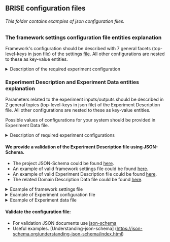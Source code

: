 ## BRISE configuration files
###### This folder contains examples of *json* configuration files.

### The framework settings configuration file entities explanation
Framework's configuration should be described with 7 general facets (top-level-keys in json file) of the settings [file](./SettingsBRISE.json).
All other configurations are nested to these as key-value entities.
<details>
<summary> Description of the required experiment configuration </summary>

- `General` - a system-related configuration. Value - `dictionary` with following key-value pairs.
    - `EventService` - describes RabbitMQ settings.
        - `Address` - `string`. Address of RabbitMQ service.
        - `Port` - `int`. Port of RabbitMQ service for AMQP connection.

- `SelectionAlgorithm` - model-independent sampling strategy. Variants: `SobolSequence`, `MersenneTwister`.

- `OutliersDetection` - the results of each Configuration run (Tasks) could differ significantly 
from other observations (Tasks) and those bias Configuration measurement results.
    This module could find these Tasks and exclude them from the Configuration results.
    *Note, that the evaluation of subsequent Configurations could change the decision made before.*

    Parameters for OutliersDetection module are described by 2 main keys: `bool` variable `isEnabled` (if `true` - OutlierDetection is switched on; if `false` - switched off ) and `Detectors` - a list of dictionaries, each of which contains two required key-value pairs:
    - `Type` - `string` - the name of Outlier Detection criterion (a.k.a. test or detector). Variants: `Dixon`, `Chauvenet`, `MAD`, `Grubbs`, `Quartiles`.
    - `Parameters` - `dictionary` - a set of key-value parameters used by specified in `Type` criterion.

    Current implementation of OutlierDetection module supports 5 detectors to distinguish whether the Task is an outlier or not.
    - `Dixon` - Dixon test calculates the distance between a suspicious value and the closest one to it, then the
     received value is divided by a distance between min and max value in the sample and is checked in coefficient table.
    - `Chauvenet` - The idea behind Chauvenet's criterion is to find a probability band, centered on the mean of a 
    normal distribution, that should reasonably contain all n samples of a data set.
    - `MAD` - It is the median of the set comprising the absolute values of the differences between the median and each data point.
    - `Grubbs` - The test finds if a minimum value or a maximum value is an outlier.
    - `Quartiles` - This test splits data into quartiles, then finds interquartile distance. All values, that goes beyond (Q1-3*IQR : Q3+3*IQR) are outliers.

    Each of the aforementioned criteria could be enabled by including it into the Experiment Description with two required parameters:
    - `MinActiveNumberOfTasks` - `int` - a minimum number of Tasks in Configuration to enable criterion.
    - `MaxActiveNumberOfTasks` - `int` - a maximum number of Tasks in Configuration while the criterion still works. 
    In case of exceeding this boundary, the criterion will be disabled. The string value `"Inf"` is supported.
    
    The reason for specifying the boundaries is in a suitability of each test for different amount and structure of data.
    In case of enabling several criteria, the Task will be marked as *Outlier* if at least a half of tests mark the Task as an *Outlier*.

- `Repeater` (Repetition Manager) - Results of each Configuration evaluation could not be precise/deterministic. 
The intent of the Repetition Manager is to ensure statistical significance of each Configuration evaluation by running it several times (Tasks).
    - `Type` - `string` - a type of a Repetition Manager represents a strategy to check the accuracy of the 
    Configuration measurement. Variants: `QuantityBased`, `AcceptableErrorBased`
        - `QuantityBased` - evaluates Configuration *MaxTasksPerConfiguration* times. Required parameters:
            - `MaxTasksPerConfiguration` - a maximum number of times to evaluate (run) each Configuration.
        - `AcceptableErrorBased` - checks the overall absolute deviation between Tasks and takes into account
         the Configuration quality (how close it is to the currently best Configuration found). Required parameters:
            - `MinTasksPerConfiguration` - `int` - a minimum number of repetitions to evaluate (run) each Configuration.
            - `MaxTasksPerConfiguration` - `int` - a maximum number of repetitions to evaluate (run) each Configuration.
             After reaching this amount new Tasks will not be added to the Configuration.
            - `BaseAcceptableErrors` - `array of floating point numbers` - A starting value for an acceptable Relative Error 
            for each dimension in result.
            - `ConfidenceLevels` - `array of floating point numbers 0..1` - Probabilities, that Configuration results 
            (each dimension) will appear in a boundary of an Acceptable Relative error.
            - `DevicesScaleAccuracies` - `array of floating point numbers` - A minimal value on a device scale, 
            that is possible to distinguish for each dimension in results.
            - `DevicesAccuracyClasses` - `array of integers` - Accuracy classes of devices that is used to 
            estimate each dimension of the result.
            - `ExperimentAwareness` - `boolean` - Is Repeater is in experiment-aware mode? If yes (`true`), 
            the following parameters are obligatory:
                - `MaxAcceptableErrors` - `array of floating point numbers` - A maximal value for the Acceptable Relative 
                errors, used if the Repeater is experiment-aware.
                - `RatiosMax` - `array of floating point numbers` - A relation between current solution Configuration 
                and current Configuration, when Relative error threshold will reach MaxAcceptableErrors value. 
                Specified separately for each dimension in a results.
            
    - *To disable the repetition management* (if the target algorithm is deterministic or 
    Configuration evaluation is considered precise) set `MaxTasksPerConfiguration` equal to `1` and `Type` to `QuantityBased`.
    - To get more information on Repetition Manager, please consult with a corresponding [README](./../repeater/README.md)  
 
     
- `Predictor` - surrogate model creation process.
    - `window size` - `float` or `int`. A number of already evaluated configurations that should be used to create the surrogate model: 
    `float` to specify the window size as a percentage from configurations or integer to specify an exact value. 
    - `models` - `array of objects`. Array of models, which will be used at each level of the search space.
    Each model configuration requires two fields, `Type` and `Parameters`:
        - `Type` - `string`. A name of the model to use on this level. Based on the name, BRISE will import required model. 
        The name is structured from two parts, separated by `.`, for instance: `brise.TreeParzenEstimator`. 
        The first part (e.g., *brise*, *sklearn*) specifies where to import model from. 
        Allowed values are: 
            - `brise` - model will be imported from [model](./../model) folder.
            - `sklearn` - will be imported one of [Scikit-learn](https://scikit-learn.org/) linear models.
        The second part is the name of the model. Allowed values depends on the source of the model:
                - for `brise` the allowed values are: `TreeParzenEstimator`, `MultiArmedBandit` and `ModelMock` (randomly samples parameters).
                - for `sklearn` see the list of models [here](https://scikit-learn.org/stable/modules/classes.html#module-sklearn.linear_model).
        - `Parameters` - `object`. Specifies parameter values for each model, depending on the model type.
        Shared parameters:
            - `SamplingSize` - `int`, defines the number of random configurations sampled to optimize the surrogate model.
            - `DataPreprocessing` - `object`, defines which preprocessing methods to use for specific data type.

            For brise-provided models please see corresponding constructor.
            For Scikit-learn models parameters follow predefined structure and require following values:
            - `CrossValidationSplits` - `int`, defines the number of re-shuffling and splitting iterations for cross-validation.
            - `TestSize`- `float or int`,  if `float`, should be between 0.0 and 1.0 and represent the proportion 
            of the dataset to include in the test split. If `int`, represents the absolute number of test samples.
            - `MinimalScore` - `float` between 0.0 and 1.0 is the accuracy threshold of created model.
            If the accuracy is below the threshold, model is not created.
            - The parameters for underlying linear scikit-learn model is passed as key-value pairs into nested `UnderlyingModelParameters` object.
       
<details>
<summary> Examples of predictor configurations. </summary>

Using BRISE FRAMAB on 1st level and TPE on second:
```json
{
"Predictor": {
  "window size": 0.8,
  "models": [
    {
      "Type": "brise.MultiArmedBandit",
      "Parameters": { "c": "std" }
    },
    {
      "Type": "brise.TreeParzenEstimator",
      "Parameters": {
        "top_n_percent": 30,
        "random_fraction": 0,
        "bandwidth_factor": 3,
        "min_bandwidth": 0.001,
        "SamplingSize": 96
      }
     }
  ]
}}
```

Using Scikit-learn Bayesian Ridge regression model:
```json
{
  "Predictor": {
    "window size": 0.8,
    "models": [
      {
        "Type": "sklearn.BayesianRidge",
        "Parameters": {
          "SamplingSize": 96,
          "MinimalScore": 0.5,
          "CrossValidationSplits": 5,
          "TestSize": 0.30,
          "DataPreprocessing": {
            "OrdinalHyperparameter": "sklearn.OrdinalEncoder",
            "NominalHyperparameter": "brise.BinaryEncoder",
            "IntegerHyperparameter": "sklearn.MinMaxScaler",
            "FloatHyperparameter": "sklearn.MinMaxScaler"
          },
          "UnderlyingModelParameters": {
            "n_iter": 200,
            "tol": 1e-2,
            "normalize": true
          }
        }
      }
   ]
 }
}
```
</details>
        
- `StopConditionTriggerLogic` - The user could specify any logic of BRISE Experiment termination by composing the operands 
`and`, `or`, brackets `(` `)` and names of Stop Conditions into a single expression.
- `StopCondition` - termination criteria of BRISE Experiment.
    - `Stop Condition Name` - `String` Name of the Stop Condition which plays roll of an ID. Should be unique.  
    - `Stop Condition Type` - `String` Strategy used for BRISE Experiment termination. *Variants (with parameters)*
        - `QuantityBased` - `String` Stop when the specified number of configuration was measured.
            `MaxConfigs` - `Int` Maximum number of measured configurations. 
        - `ValidationBased` - `String` Stop if the valid model was built.
        - `ImprovementBased` - `String` - Stop in case of a newly evaluated Configuration is better, than the Default configuration.
            `MaxConfigsWithoutImprovement` - `Int` - Terminate after this number of Configurations were evaluated 
            and no better was found.
        - `Adaptive` - `String`- Stop if no improvement got for the current solution after a specified percentage of 
        the search space evaluated.
            - `SearchSpacePercentage` - `Int` - % of the Configuration search space evaluated.
        - `Guaranteed` - `String` - The BRISE Experiment is stopped if such configuration is found, that is better than the Default configuration.
        - `TimeBased` - `String` - Launches a user-defined timer. The BRISE Experiment will stop when time is over.
        Required parameters:
            - `MaxRunTime` - `Int` - Time value for the timer.
            - `TimeUnit` - `String` - Time unit for the timer (seconds, minutes etc).
        - `BadConfigurationBased` - `String` - The BRISE Experiment will stop in case of reaching a threshold of failed Configurations number.
        Required parameters:
            - `MaxBadConfigurations` - `Int` - Threshold of failed Configurations. Failed configuration should not contain any correct Tasks.
###### Note: Stop Conditions, that are defined in `StopCondition` block, but not used in `StopConditionTriggerLogic` block will be ignored.
</details>

### Experiment Description and Experiment Data entities explanation
Parameters related to the experiment inputs/outputs should be described in 2 general topics (top-level-keys in json file) of the Experiment Description file.
All other configurations are nested to these as key-value entities.

Possible values of configurations for your system should be provided in Experiment Data file.
<details>
<summary> Description of required experiment configurations </summary>

- `DomainDescription` - describes what configurations the target system uses. 
Value - `dictionary` with following key-value pairs.
    - `DataFile` - `string`. Path to json file with all possible values of all configurations.
    - `DefaultConfigurationHandler`. Optional parameter. If a default configuration is not specified or specified 
    incorrectly, random configuration is picked instead. This module can be extended to provide a specific logic.

- `TaskConfiguration` - describes experiment- and target-system-specific parameters.
    - `TaskName` - `string`. Name of the target system to be identified by the Worker nodes.
    - `Scenario` - `dict`. Specific problem instance which is to solved by the target system.
        - The following fields should be specified for Hyper-heuristic mode (TaskName = `tsp_hh_flat`):
            - `Problem` - `string`. Name of optimization problem type. Supported `TSP`.
            - `problem_initialization_parameters` - `Mapping`. Parametrizes the optimization problem:
                - `instance` - `string`. Path to the problem description file in worker node. For instance `scenarios/tsp/kroA100.tsp`.
            - `Budget` - `Mapping`. Describes, when to terminate one task execution.
                - `Type` - `string`. Type of termination criteria. Supported: `StoppingByTime`.
                - `Amount` - `number`. Amount of budget, given for optimization. If Time-based budget is used, amount is specified in seconds.
            - `Hyperparameters` - `string`. Specifies, which parameters of meta-heuristics to use. 
            Available choices: `default` and `tuned` forces each run to use static meta-heuristic parameters, default and tuned in offline respectively.
            Any other value of `Hyperparameters` implies the use of provided by `main-node` meta-heuristic parameters.  
    - `Objectives` - `List of strings`. A list of metrics that the target system reports back.
    - `ObjectivesDataTypes` - `List of strings`. Python data types of the target system output metrics.
    - `ObjectivesMinimization` - `List of booleans`. Which reported metrics are minimized.
    - `ObjectivesPriorities` - `List of integers`. Which reported metrics to use for controlling the optimization process (compare configurations).
    - `ObjectivesPrioritiesModels` - `List of integers`. Priorities for the reported metrics to be used for surrogate model creation and optimization.
    - `ExpectedValuesRange` - `List`. A list of ranges containing the expected/meaningful results for each metric the target system returns.
    - `MaxTimeToRunTask` - `float`. Maximum time to run each task in seconds. In case of exceeding this threshold the task will be terminated.
</details>

#### We provide a validation of the Experiment Description file using JSON-Schema.
* The project JSON-Schema could be found [here](./schema/experiment.schema.json).
* An example of valid framework settings file could be found [here](./SettingsBRISE.json).
* An example of valid Experiment Description file could be found [here](./EnergyExperiment.json).
* The related Domain Description Data file could be found [here](./EnergyExperimentData.json).

<details>
<summary> Example of framework settings file </summary>

```json
{
  "General":{
    "NumberOfWorkers": 3,
    "EventService": {
      "Address": "localhost",
      "AMQTPort": 49153,
      "GUIPort": 49154
    },
    "Database": {
      "Address": "172.22.1.167",
      "Port": 27017,
      "DatabaseName": "BRISE_db",
      "DatabaseUser": "BRISEdbuser",
      "DatabasePass": "5V5Scp1E2"
    },
    "COMMENT": "These configurations should also be moved to \"Main node\".",
    "results_storage": "./Results/"
  },
  "SelectionAlgorithm": "MersenneTwister",
  "OutliersDetection":{
    "isEnabled": true,
    "Detectors": [
      {
        "Type": "Dixon",
        "Parameters": {
          "MinActiveNumberOfTasks": 3,
          "MaxActiveNumberOfTasks": 30
        }
      },
      {
        "Type": "Chauvenet",
        "Parameters": {
          "MinActiveNumberOfTasks": 3,
          "MaxActiveNumberOfTasks": 10000
        }
      },
      {
        "Type": "Mad",
        "Parameters": {
          "MinActiveNumberOfTasks": 3,
          "MaxActiveNumberOfTasks": 10000
        }
      },
      {
        "Type": "Grubbs",
        "Parameters": {
          "MinActiveNumberOfTasks": 3,
          "MaxActiveNumberOfTasks": 10000
        }
      },
      {
        "Type": "Quartiles",
        "Parameters": {
          "MinActiveNumberOfTasks": 3,
          "MaxActiveNumberOfTasks": 10000
        }
      }
    ]
  },
  "Repeater":{
    "Type": "AcceptableErrorBased",
    "Parameters": {
      "MaxFailedTasksPerConfiguration": 5,
      "MaxTasksPerConfiguration": 10,
      "MinTasksPerConfiguration": 2,
      "BaseAcceptableErrors": [5],
      "ConfidenceLevels": [0.95],
      "DevicesScaleAccuracies": [0],
      "DevicesAccuracyClasses": [0],
      "ExperimentAwareness": {
        "isEnabled": true,
        "MaxAcceptableErrors": [50],
        "RatiosMax": [10]
      }
    }
  },
  "Predictor":{
    "window size": 1.0,
    "models": [
      {
        "Type": "brise.TreeParzenEstimator",
        "Parameters": {
          "top_n_percent": 30,
          "random_fraction": 0,
          "bandwidth_factor": 3,
          "min_bandwidth": 0.001,
          "SamplingSize": 96
        }
      }
    ]
  },
  "StopConditionTriggerLogic":{
    "Expression": "(QuantityBased and Guaranteed and ImprovementBased) or BadConfigurationBased or TimeBased",
    "InspectionParameters":{
      "RepetitionPeriod": 1,
      "TimeUnit": "seconds"
    }
  },
  "StopCondition":[
    {
      "Name": "QuantityBased",
      "Type": "QuantityBased",
      "Parameters": {
        "MaxConfigs": 15
      }
    },
    {
      "Name": "ImprovementBased",
      "Type": "ImprovementBased",
      "Parameters": {
        "MaxConfigsWithoutImprovement": 5
      }
    },
    {
      "Name": "Guaranteed",
      "Type": "Guaranteed",
      "Parameters": {      }
    },
    {
      "Name": "BadConfigurationBased",
      "Type": "BadConfigurationBased",
      "Parameters": {
        "MaxBadConfigurations": 10
      }
    },
    {
      "Name": "TimeBased",
      "Type": "TimeBased",
      "Parameters": {
        "MaxRunTime": 10,
        "TimeUnit": "minutes"
      }
    }
  ]
}


```
</details>

<details>
<summary> Example of Experiment configuration file </summary>

```json
{
  "DomainDescription":{
    "DataFile"          : "./Resources/EnergyExperimentData.json"
  },
  "TaskConfiguration":{
    "TaskName"          : "energy_consumption",
    "Scenario":{
      "ws_file": "Radix-500mio.csv"
    },
    "Objectives"   : ["energy"],
    "ObjectivesDataTypes"  : ["float"],
    "ObjectivesMinimization": [true],
    "ObjectivesPriorities": [1],
    "ObjectivesPrioritiesModels": [1],
    "ExpectedValuesRange": [[0, 150000]],
    "MaxTimeToRunTask": 10
  }
}

```
</details>

<details>
<summary> Example of Experiment data file </summary>

```json
{
  "name": "experiment",
  "type": "NominalHyperparameter",
  "categories": [
    {
      "category": "SynteticProblems",
      "children": [
        {
          "name": "x",
          "type": "FloatHyperparameter",
          "lower": -4.0,
          "upper": 5.0,
          "default": 1
        },
         {
          "name": "y",
          "type": "FloatHyperparameter",
          "lower": -4.0,
          "upper": 5.0,
          "default": 1
        }
      ]
    }
  ]
}
```

</details>

#### Validate the configuration file:
* For validation JSON documents use [json-schema](https://json-schema.org/)
* Useful examples. [Understanding-json-schema] (https://json-schema.org/understanding-json-schema/index.html)
